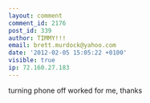 ```yaml
---
layout: comment
comment_id: 2176
post_id: 339
author: TIMMY!!!
email: brett.murdock@yahoo.com
date: '2012-02-05 15:05:22 +0100'
visible: true
ip: 72.160.27.183
---
```

turning phone off worked for me, thanks
